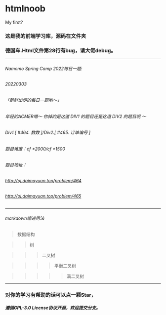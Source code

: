 # htmlnoob
My first?
### 这是我的前端学习库，源码在文件夹
### **德国车.Html文件第28行有bug，请大佬debug。**

------------

###### Namomo Spring Camp 2022每日一题:
###### 20220303
###### 「新鲜出炉的每日一题哟～」
###### 年轻的ACMER唷～ 你掉的是这道 DIV1 的题目还是这道 DIV2 的题目呢 ～
###### Div1.[ #464. 数数 ]/Div2.[ #465. 订单编号 ]
###### 题目难度：cf *2000/cf *1500
###### 题目地址：
###### http://oj.daimayuan.top/problem/464
###### http://oj.daimayuan.top/problem/465

------------
###### markdown缩进用法
>数据结构

>>树

>>>二叉树

>>>>平衡二叉树

>>>>>满二叉树
------------

### 对你的学习有帮助的话可以点一颗Star，
##### 遵循GPL-3.0 License协议开源，欢迎提交分支。

